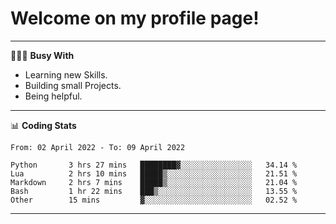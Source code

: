 # Welcome on my profile page!
<!-- print(("dralla"[::-1]+"s").capitalize()) -->

---
👨🏻‍💻 **Busy With**
* Learning new Skills.
* Building small Projects.
* Being helpful.

---
📊 **Coding Stats**
<!--START_SECTION:waka-->

```text
From: 02 April 2022 - To: 09 April 2022

Python       3 hrs 27 mins   ████████▓░░░░░░░░░░░░░░░░   34.14 %
Lua          2 hrs 10 mins   █████▒░░░░░░░░░░░░░░░░░░░   21.51 %
Markdown     2 hrs 7 mins    █████▒░░░░░░░░░░░░░░░░░░░   21.04 %
Bash         1 hr 22 mins    ███▒░░░░░░░░░░░░░░░░░░░░░   13.55 %
Other        15 mins         ▓░░░░░░░░░░░░░░░░░░░░░░░░   02.52 %
```

<!--END_SECTION:waka-->
---
